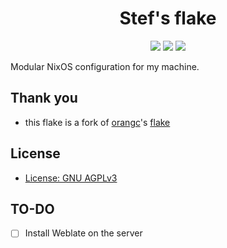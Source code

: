 <div align="center">
    <h1>Stef's flake</h1>
    <div>
        <a href="https://github.com/Stef-00012/dots/stargazers"><img src="https://img.shields.io/github/stars/Stef-00012/dots?color=F5BDE6&labelColor=303446&style=for-the-badge&logo=starship&logoColor=F5BDE6"></a>
        <!-- <a href="https://github.com/Stef-00012/dots/"><img src="https://img.shields.io/github/repo-size/Stef-00012/dots?color=C6A0F6&labelColor=303446&style=for-the-badge&logo=github&logoColor=C6A0F6"></a> -->
        <a href="https://nixos.org"><img src="https://img.shields.io/badge/NixOS-Unstable-blue?style=for-the-badge&logo=NixOS&logoColor=white&label=NixOS&labelColor=303446&color=91D7E3"></a>
        <a href="https://github.com/Stef-00012/dots/blob/main/LICENSE"><img src="https://img.shields.io/static/v1.svg?style=for-the-badge&label=License&message=AGPL3&colorA=313244&colorB=F5A97F&logo=unlicense&logoColor=F5A97F&"/></a>
    </div>
</div>

Modular NixOS configuration for my machine.

## Thank you
- this flake is a fork of [orangc](https://orangc.net)'s [flake](https://orangc.net/dots)

## License
- [License: GNU AGPLv3](./LICENSE)

## TO-DO
- [ ] Install Weblate on the server
